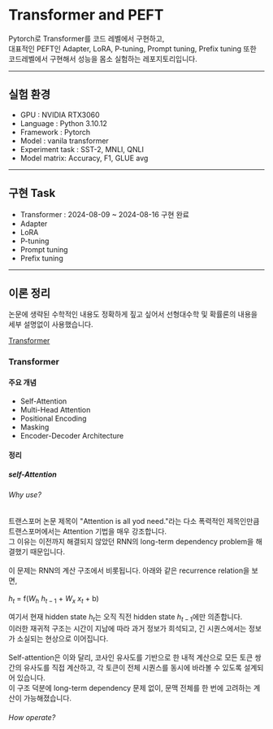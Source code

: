 # Transformer and PEFT

Pytorch로 Transformer를 코드 레벨에서 구현하고,   
대표적인 PEFT인 Adapter, LoRA, P-tuning, Prompt tuning, Prefix tuning 또한 코드레벨에서 구현해서 성능을 몸소 실험하는 레포지토리입니다.

---

## 실험 환경

- GPU : NVIDIA RTX3060
- Language : Python 3.10.12
- Framework : Pytorch
- Model : vanila transformer
- Experiment task : SST-2, MNLI, QNLI
- Model matrix: Accuracy, F1, GLUE avg

---

## 구현 Task
- Transformer : 2024-08-09 ~ 2024-08-16 구현 완료
- Adapter
- LoRA
- P-tuning
- Prompt tuning
- Prefix tuning

---

## 이론 정리
논문에 생략된 수학적인 내용도 정확하게 짚고 싶어서 선형대수학 및 확률론의 내용을 세부 설명없이 사용했습니다.  

[Transformer](###Transformer)

### Transformer

#### 주요 개념
- Self-Attention
- Multi-Head Attention
- Positional Encoding
- Masking
- Encoder-Decoder Architecture

#### 정리

##### self-Attention
###### Why use?
트랜스포머 논문 제목이 "Attention is all yod need."라는 다소 폭력적인 제목인만큼 트랜스포머에서는 Attention 기법을 매우 강조합니다.  
그 이유는 이전까지 해결되지 않았던 RNN의 long-term dependency problem을 해결했기 때문입니다.  
</br>
이 문제는 RNN의 계산 구조에서 비롯됩니다. 아래와 같은 recurrence relation을 보면,</br>  
$h_t$ = f($W_h$ $h_{t-1}$ + $W_x$ $x_t$ + b)
</br>

여기서 현재 hidden state $h_t$는 오직 직전 hidden state $h_{t-1}$에만 의존합니다.  
이러한 재귀적 구조는 시간이 지남에 따라 과거 정보가 희석되고, 긴 시퀀스에서는 정보가 소실되는 현상으로 이어집니다.  
</br>
Self-attention은 이와 달리, 코사인 유사도를 기반으로 한 내적 계산으로 모든 토큰 쌍 간의 유사도를 직접 계산하고, 각 토큰이 전체 시퀀스를 동시에 바라볼 수 있도록 설계되어 있습니다.  
이 구조 덕분에 long-term dependency 문제 없이, 문맥 전체를 한 번에 고려하는 계산이 가능해졌습니다.
<br>

###### How operate?

